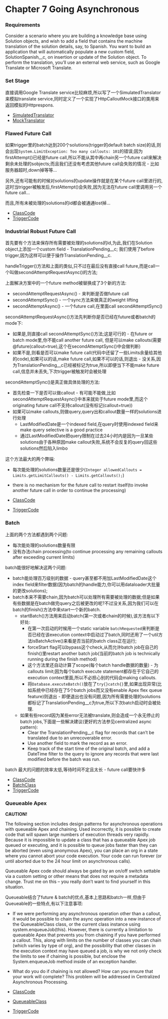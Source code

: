 # Chapter 7 Going Asynchronous

### Requirements
Consider a scenario where you are building a knowledge base using Solution objects, and wish to add a field that contains the machine translation of the solution details, say, to Spanish. You want to build an application that will automatically populate a new custom field, SolutionSpanish__c, on insertion or update of the Solution object. To perform the translation, you’ll use an external web service, such as Google Translate or Microsoft Translate.

### Set Stage
直接调用Google Translate service比较麻烦,所以写了一个SimulatedTranslator来模拟translate service,同时定义了一个实现了HttpCalloutMock接口的类用来返回模拟的Httprespons.
* [SimulatedTranslator](src/SimulatedTranslator.cls)
* [MockTranslator](src/MockTranslator.cls)

### Flawed Future Call
如果trigger里的batch达到200个solutions(trigger的default batch size)的话,则会出现`System.LimitException: Too many callouts: 101`的错误;因为firstAttempt()已经是future call,所以不能从其中再chain另一个future call来解决剩余未处理的sobjects;而且我们还没有考虑其他future call会失败的情况 - 比如服务器超时,down掉等等...

另外,还有可能有的时候对solutions的update操作就是在某个future call里进行的,这时当trigger被触发后,firstAttempt()会失败,因为无法在future call里调用另一个future call...

而且,所有未被处理的solutions的id都会被通通lost掉...

* [ClassCode](src/flawedfuturecall/ClassCode.cls)
* [TriggerCode](src/flawedfuturecall/TriggerCode.trigger)

### Industrial Robust Future Call

首先要有个方法来保存所有需要被处理的solutions的id,为此,我们在Solution object上添加一个custom field - TranslationPending__c; 我们使用了before trigger,因为这样可以便于操作TranslationPending__c.

handleTrigger()方法和上面的类似,只不过在最后没有直接call future,而是call一个叫做secondAttemptRequestAsync()的方法;

上面解决方案中的一个future method被替换成了3个新的方法:
  * secondAttemptRequestAsync() - 来判断是否做future call
  * secondAttemptSync() - 一个sync方法来做真正的weight lifting
  * secondAttemptAsync() - 一个future call,在里面call secondAttemptSync()

secondAttemptRequestAsync()方法先判断你是否已经在future或者batch的mode下:
  * 如果是,则直接call secondAttemptSync()方法;这是可行的 - 在future or batch mode里,你不能call another future call, 但是可以make callouts(需要@future(callout=true),这个在secondAttemptSync()中会做判断)
  * 如果不是,则看是否可以make future call(代码中还留了一些Limits余量给其他的code),如果可以的话,make future call,如果不可以的话,则退出 - 没关系,因为TranslationPending__c已经被标记为true,所以即便当下不能make future call,信息并未丢失,下次trigger被触发时会被处理

secondAttemptSync()是真正做具体处理的方法:
  * 首先检查一下是否可以做callout - 有可能不能做,比如secondAttemptRequestAsync()中本来就处于future mode里,而这个originating future call不支持callout(没有标记(callout=true))
  * 如果可以make callouts,则做query,query出和callout数量一样的solutions进行处理
    * LastModifiedDate是一个indexed field,在query时使用indexed field来make query selective is a good practice
    * 通过LastModifiedDate把query限制在过去24小时内是因为一旦某些solutions由于各种原因make callout失败,系统不会反复的query回这些solutions然后陷入limbo

这个方法最大的两个弊端:
  * 每次能处理的solutions数量还是很少(`Integer allowedCallouts = Limits.getLimitCallouts() - Limits.getCallouts();`)
  * there is no mechanism for the future call to restart itself(to invoke another future call in order to continue the processing)

* [ClassCode](src/industrialrobustfuturecall/ClassCode.cls)
* [TriggerCode](src/industrialrobustfuturecall/TriggerCode.trigger)

### Batch

上面的两个方法都遇到两个问题:
  * 每次能处理的solutions数量有限
  * 没有办法chain processing(to continue processing any remaining callouts after exceeding current limits)

batch能很好地解决这两个问题:
  * batch能处理百万级别的数据 - query甚至都不用加LastModifiedDate这个index field来filter数据(因为batch的handle能力,你可以用dataloader大批量的更改solutions);
  * batch本来不需要chain,因为batch可以处理所有需要被处理的数据;但是如果有些数据是在batch做完query之后被更改的呢?不过没关系,因为我们可以在batch的finish()方法中来start一个新的batch.
    * startBatch()方法用来启动batch(第一次或者chain的时候),该方法有以下好处:
      * 在第一次启动的时候用一个static variable `batchRequested`来判断是否已经在该execution context中启动过了batch,同时还用了一个util方法isBatchActive()来看是否当前的batch class正在运行;
      * forceStart flag可以bypass这个check,从而允许batch job在自己的finish()里restart another batch job(当前的batch job is technically running during the finish method)
      * 这个方法里还自动计算了scope(每个batch handle数据的数量) - 为callouts limit;因为每个batch execute statement都存在于它自己的execution context里面,所以不必担心别的代码会making callouts.
      * 将`Database.executeBatch()`放在了`try{}catch{}`里,如果出现异常(比如系统中已经存在了5个batch jobs而又没有enable Apex flex queue feature)则退出 - 即便退出也没有问题,因为所有需要处理的solutions都标记了TranslationPending__c为true,所以下次batch启动时会被处理.
    * 如果有些record因为某些error无法被translate,则会造成一个永无停止的batch jobs,下面是一些解决建议(更好的方法参见centralized async pattern):
      * Clear the TranslationPending__c flag for records that can’t be translated due to an unrecoverable error.
      * Use another field to mark the record as an error.
      * Keep track of the start time of the original batch, and add a DateTime filter to the query to ignore any records that were last modified before the batch was run.

batch 最大的问题的效率太低,等待时间不定且太长 - future call要快许多

* [ClassCode](src/batch/ClassCode.cls)
* [BatchClass](src/batch/BatchClass.cls)
* [TriggerCode](src/batch/TriggerCode.trigger)

### Queueable Apex

**CAUTION!**

The following section includes design patterns for asynchronous operations with queueable Apex and chaining. Used incorrectly, it is possible to create code that will spawn large numbers of execution threads very rapidly. Because it is impossible to update a class that has a queueable Apex job queued or executing, and it is possible to queue jobs faster than they can be aborted (even using anonymous Apex), you can place an org in a state where you cannot abort your code execution. Your code can run forever (or until aborted due to the 24 hour limit on asynchronous calls).

Queueable Apex code should always be gated by an on/off switch settable via a custom setting or other means that does not require a metadata change. Trust me on this – you really don’t want to find yourself in this situation.

Queueable结合了future & batch的优点,基本上思路和batch一样,但由于Queueable的一些特点,有以下注意事项:

  * If we were performing any asynchronous operation other than a callout, it would be possible to chain the async operation into a new instance of the QueueableClass class, or the current class instance using system.enqueueJob(this). However, there is currently a limitation to queueable Apex that prevents you from chaining if you have performed a callout. This, along with limits on the number of classes you can chain (which varies by type of org), and the possibility that other classes in the execution context may have queued a job, is why we not only check the limits to see if chaining is possible, but enclose the System.enqueueJob method inside of an exception handler.
  * What do you do if chaining is not allowed? How can you ensure that your work will complete? This problem will be addressed in Centralized Asynchronous Processing.


* [ClassCode](src/queueable/ClassCode.cls)
* [QueueableClass](src/queueable/QueueableClass.cls)
* [TriggerCode](src/queueable/TriggerCode.trigger)
